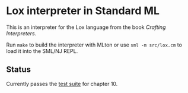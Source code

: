 # Lox interpreter in Standard ML

This is an interpreter for the Lox language from the book _Crafting
Interpreters_.

Run `make` to build the interpreter with MLton or use `sml -m src/lox.cm` to
load it into the SML/NJ REPL.

## Status

Currently passes the [test suite][test-suite] for chapter 10.

[test-suite]: https://github.com/munificent/craftinginterpreters?tab=readme-ov-file#testing

